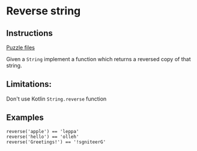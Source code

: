 # Reverse string

## Instructions

[Puzzle files](.)

Given a `String` implement a function which returns a reversed copy of that string.

## Limitations:

Don't use Kotlin `String.reverse` function

## Examples

```
reverse('apple') == 'leppa'
reverse('hello') == 'olleh'
reverse('Greetings!') == '!sgniteerG'
```

